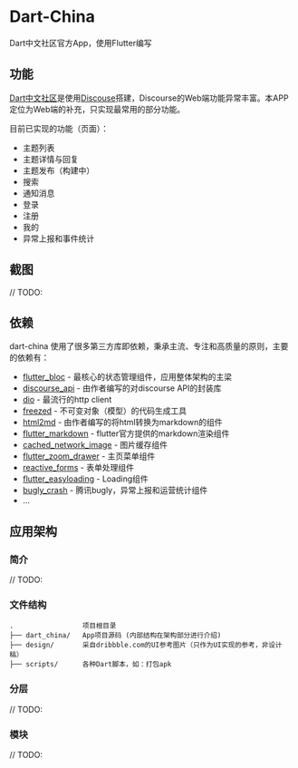# Dart-China

Dart中文社区官方App，使用Flutter编写

## 功能

[Dart中文社区](https://www.dart-china.org/)是使用[Discouse](https://www.discourse.org/)搭建，Discourse的Web端功能异常丰富。本APP定位为Web端的补充，只实现最常用的部分功能。

目前已实现的功能（页面）：

  * 主题列表
  * 主题详情与回复
  * 主题发布（构建中）
  * 搜索
  * 通知消息
  * 登录
  * 注册
  * 我的
  * 异常上报和事件统计

## 截图

// TODO:

## 依赖

dart-china 使用了很多第三方库即依赖，秉承主流、专注和高质量的原则，主要的依赖有：

* [flutter_bloc](https://pub.dev/packages/flutter_bloc) - 最核心的状态管理组件，应用整体架构的主梁
* [discourse_api](https://github.com/jarontai/discourse_api) - 由作者编写的对discourse API的封装库
* [dio](https://pub.dev/packages/dio) - 最流行的http client
* [freezed](https://pub.dev/packages/freezed) - 不可变对象（模型）的代码生成工具
* [html2md](https://pub.dev/packages/html2md) - 由作者编写的将html转换为markdown的组件
* [flutter_markdown](https://pub.dev/packages/flutter_markdown) - flutter官方提供的markdown渲染组件
* [cached_network_image](https://pub.dev/packages/cached_network_image) - 图片缓存组件
* [flutter_zoom_drawer](https://pub.dev/packages/flutter_zoom_drawer) - 主页菜单组件
* [reactive_forms](https://pub.dev/packages/reactive_forms) - 表单处理组件
* [flutter_easyloading](https://pub.dev/packages/flutter_easyloading) - Loading组件
* [bugly_crash](https://pub.dev/packages/bugly_crash) - 腾讯bugly，异常上报和运营统计组件
* ...

## 应用架构

### 简介

// TODO:

### 文件结构

    .                 项目根目录
    ├── dart_china/   App项目源码 (内部结构在架构部分进行介绍)
    ├── design/       采自dribbble.com的UI参考图片（只作为UI实现的参考，非设计稿）
    ├── scripts/      各种Dart脚本，如：打包apk

### 分层

// TODO:

### 模块

// TODO: